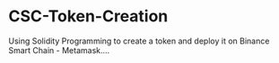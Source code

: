 # CSC-Token-Creation
Using Solidity Programming to create a token and deploy it on Binance Smart Chain - Metamask....
